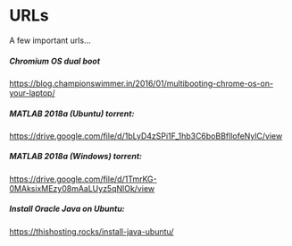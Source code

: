 # URLs
A few important urls...

##### Chromium OS dual boot  
https://blog.championswimmer.in/2016/01/multibooting-chrome-os-on-your-laptop/

##### MATLAB 2018a (Ubuntu) torrent:  
https://drive.google.com/file/d/1bLyD4zSPi1F_1hb3C6boBBfllofeNylC/view

##### MATLAB 2018a (Windows) torrent:  
https://drive.google.com/file/d/1TmrKG-0MAksixMEzy08mAaLUyz5qNlOk/view

##### Install Oracle Java on Ubuntu:  
https://thishosting.rocks/install-java-ubuntu/
